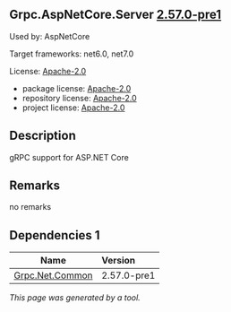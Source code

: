 Grpc.AspNetCore.Server [2.57.0-pre1](https://www.nuget.org/packages/Grpc.AspNetCore.Server/2.57.0-pre1)
--------------------

Used by: AspNetCore

Target frameworks: net6.0, net7.0

License: [Apache-2.0](../../../../licenses/apache-2.0) 

- package license: [Apache-2.0](https://licenses.nuget.org/Apache-2.0) 
- repository license: [Apache-2.0](https://github.com/grpc/grpc-dotnet.git) 
- project license: [Apache-2.0](https://github.com/grpc/grpc-dotnet) 

Description
-----------
gRPC support for ASP.NET Core

Remarks
-----------
no remarks


Dependencies 1
-----------

|Name|Version|
|----------|:----|
|[Grpc.Net.Common](../../../../packages/nuget.org/grpc.net.common/2.57.0-pre1)|2.57.0-pre1|

*This page was generated by a tool.*
